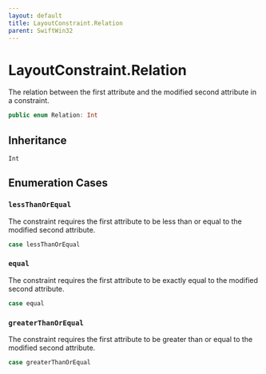 ```yaml
---
layout: default
title: LayoutConstraint.Relation
parent: SwiftWin32
---
```

# LayoutConstraint.Relation

The relation between the first attribute and the modified second attribute
in a constraint.

``` swift
public enum Relation: Int 
```

## Inheritance

`Int`

## Enumeration Cases

### `lessThanOrEqual`

The constraint requires the first attribute to be less than or equal to
the modified second attribute.

``` swift
case lessThanOrEqual
```

### `equal`

The constraint requires the first attribute to be exactly equal to the
modified second attribute.

``` swift
case equal
```

### `greaterThanOrEqual`

The constraint requires the first attribute to be greater than or equal to
the modified second attribute.

``` swift
case greaterThanOrEqual
```
